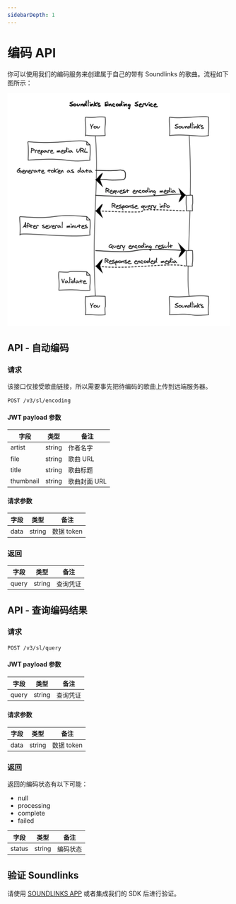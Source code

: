 ```yaml
---
sidebarDepth: 1
---
```


# 编码 API

你可以使用我们的编码服务来创建属于自己的带有 Soundlinks 的歌曲。流程如下图所示：

![Soundlinks Encoding Service Diagram](./sequence.png)

## API - 自动编码

### 请求

该接口仅接受歌曲链接，所以需要事先把待编码的歌曲上传到远端服务器。

```
POST /v3/sl/encoding
```

#### JWT payload 参数

| 字段 | 类型 | 备注 |
| ----- | ---- | ---- |
| artist | string | 作者名字 |
| file | string | 歌曲 URL |
| title | string | 歌曲标题 |
| thumbnail | string | 歌曲封面 URL |

#### 请求参数

| 字段 | 类型 | 备注 |
| ----- | ---- | ---- |
| data | string | 数据 token |

### 返回

| 字段 | 类型 | 备注 |
| ----- | ---- | ---- |
| query | string | 查询凭证 |

## API - 查询编码结果

### 请求

```
POST /v3/sl/query
```

#### JWT payload 参数

| 字段 | 类型 | 备注 |
| ----- | ---- | ---- |
| query | string | 查询凭证 |

#### 请求参数

| 字段 | 类型 | 备注 |
| ----- | ---- | ---- |
| data | string | 数据 token |

### 返回

返回的编码状态有以下可能：

- null
- processing
- complete
- failed

| 字段 | 类型 | 备注 |
| ----- | ---- | ---- |
| status | string | 编码状态 |

## 验证 Soundlinks

请使用 [SOUNDLINKS APP](https://soundlinks.net/apps) 或者集成我们的 SDK 后进行验证。
